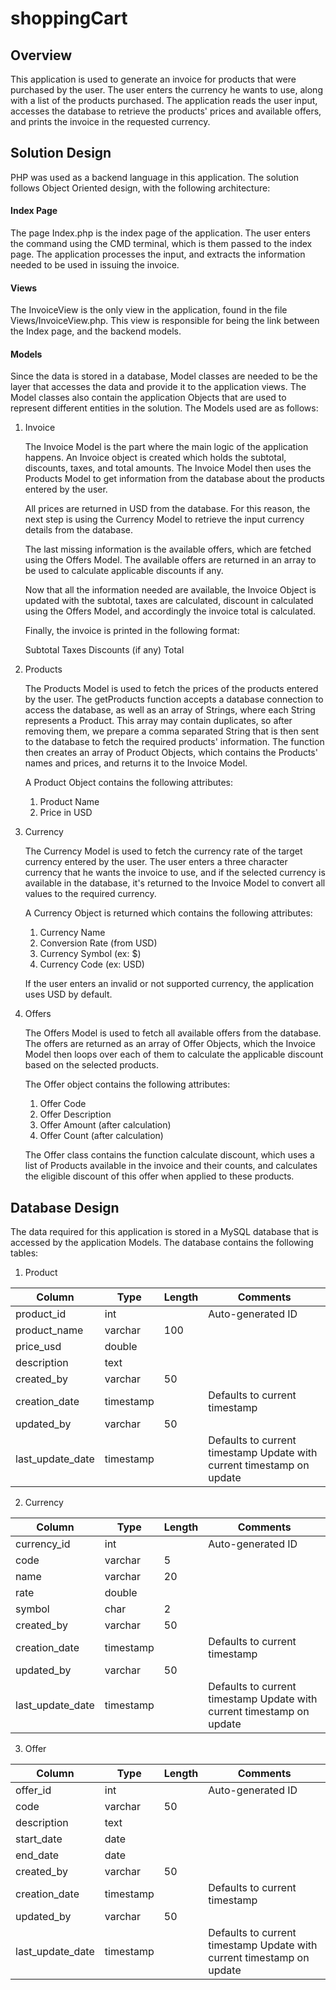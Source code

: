 # shoppingCart

## Overview

This application is used to generate an invoice for products that were purchased by the user. The user enters the currency he wants to use, along with a list of the products purchased. The application reads the user input, accesses the database to retrieve the products' prices and available offers, and prints the invoice in the requested currency.

## Solution Design

PHP was used as a backend language in this application. The solution follows Object Oriented design, with the following architecture:

#### Index Page

The page Index.php is the index page of the application. The user enters the command using the CMD terminal, which is them passed to the index page. The application processes the input, and extracts the information needed to be used in issuing the invoice.

#### Views

The InvoiceView is the only view in the application, found in the file Views/InvoiceView.php. This view is responsible for being the link between the Index page, and the backend models.

#### Models

Since the data is stored in a database, Model classes are needed to be the layer that accesses the data and provide it to the application views. The Model classes also contain the application Objects that are used to represent different entities in the solution. The Models used are as follows:

1. Invoice

    The Invoice Model is the part where the main logic of the application happens. An Invoice object is created which holds the subtotal, discounts, taxes, and total amounts. The Invoice Model then uses the Products Model to get information from the database about the products entered by the user.

    All prices are returned in USD from the database. For this reason, the next step is using the Currency Model to retrieve the input currency details from the database.

    The last missing information is the available offers, which are fetched using the Offers Model. The available offers are returned in an array to be used to calculate applicable discounts if any.

    Now that all the information needed are available, the Invoice Object is updated with the subtotal, taxes are calculated, discount in calculated using the Offers Model, and accordingly the invoice total is calculated.

    Finally, the invoice is printed in the following format:
    
    Subtotal
    Taxes
    Discounts (if any)
    Total

2. Products

    The Products Model is used to fetch the prices of the products entered by the user. The getProducts function accepts a database connection to access the database, as well as an array of Strings, where each String represents a Product. This array may contain duplicates, so after removing them, we prepare a comma separated String that is then sent to the database to fetch the required products' information. The function then creates an array of Product Objects, which contains the Products' names and prices, and returns it to the Invoice Model.

    A Product Object contains the following attributes:

    1. Product Name
    2. Price in USD

3. Currency

    The Currency Model is used to fetch the currency rate of the target currency entered by the user. The user enters a three character currency that he wants the invoice to use, and if the selected currency is available in the database, it's returned to the Invoice Model to convert all values to the required currency.

    A Currency Object is returned which contains the following attributes:

    1. Currency Name
    2. Conversion Rate (from USD)
    3. Currency Symbol (ex: $)
    4. Currency Code (ex: USD)
    
    If the user enters an invalid or not supported currency, the application uses USD by default.

4. Offers

    The Offers Model is used to fetch all available offers from the database. The offers are returned as an array of Offer Objects, which the Invoice Model then loops over each of them to calculate the applicable discount based on the selected products.

    The Offer object contains the following attributes:

    1. Offer Code
    2. Offer Description
    3. Offer Amount (after calculation)
    4. Offer Count (after calculation)

    The Offer class contains the function calculate discount, which uses a list of Products available in the invoice and their counts, and calculates the eligible discount of this offer when applied to these products.

## Database Design

The data required for this application is stored in a MySQL database that is accessed by the application Models. The database contains the following tables:

1. Product

| Column           | Type      | Length | Comments                                                              |
|------------------|-----------|--------|-----------------------------------------------------------------------|
| product_id       | int       |        | Auto-generated ID                                                     |
| product_name     | varchar   | 100    |                                                                       |
| price_usd        | double    |        |                                                                       |
| description      | text      |        |                                                                       |
| created_by       | varchar   | 50     |                                                                       |
| creation_date    | timestamp |        | Defaults to current timestamp                                         |
| updated_by       | varchar   | 50     |                                                                       |
| last_update_date | timestamp |        | Defaults to current timestamp Update with current timestamp on update |

2. Currency

| Column           | Type      | Length | Comments                                                              |
|------------------|-----------|--------|-----------------------------------------------------------------------|
| currency_id      | int       |        | Auto-generated ID                                                     |
| code             | varchar   | 5      |                                                                       |
| name             | varchar   | 20     |                                                                       |
| rate             | double    |        |                                                                       |
| symbol           | char      | 2      |                                                                       |
| created_by       | varchar   | 50     |                                                                       |
| creation_date    | timestamp |        | Defaults to current timestamp                                         |
| updated_by       | varchar   | 50     |                                                                       |
| last_update_date | timestamp |        | Defaults to current timestamp Update with current timestamp on update |

3. Offer

| Column           | Type      | Length | Comments                                                              |
|------------------|-----------|--------|-----------------------------------------------------------------------|
| offer_id         | int       |        | Auto-generated ID                                                     |
| code             | varchar   | 50     |                                                                       |
| description      | text      |        |                                                                       |
| start_date       | date      |        |                                                                       |
| end_date         | date      |        |                                                                       |
| created_by       | varchar   | 50     |                                                                       |
| creation_date    | timestamp |        | Defaults to current timestamp                                         |
| updated_by       | varchar   | 50     |                                                                       |
| last_update_date | timestamp |        | Defaults to current timestamp Update with current timestamp on update |